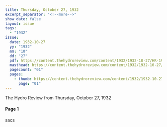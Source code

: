```yaml
---
title: Thursday, October 27, 1932
excerpt_separator: "<!--more-->"
show_date: false
layout: issue
tags:
  - "1932"
issue:
  date: 1932-10-27
  yy: "1932"
  mm: "10"
  dd: "27"
  pdf: https://content.thehydroreview.com/content/1932/1932-10-27/HR-1932-10-27.pdf
  masthead: https://content.thehydroreview.com/content/1932/1932-10-27/masthead/HR-1932-10-27.jpg
  pagecount: "01"
  pages:
    - thumb: https://content.thehydroreview.com/content/1932/1932-10-27/thumbnails/HR-1932-10-27-01.jpg
      page: "01"
---
```


The Hydro Review from Thursday, October 27, 1932

<!--more-->

<h4>Page 1</h4>
<p>sacs</p>
